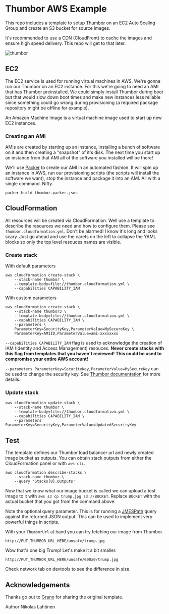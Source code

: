 # Thumbor AWS Example

This repo includes a template to setup [Thumbor](http://thumbor.org) on an EC2 Auto Scaling Group and create an S3 bucket for source images.

It's recommended to use a CDN (CloudFront) to cache the images and ensure high speed delivery. This repo will get to that later.

![thumbor](http://i.imgur.com/hQnTR9r.png)

## EC2

The EC2 service is used for running virtual machines in AWS. We're gonna run our Thumbor on an EC2 instance. For this
we're going to need an AMI that has Thumbor preinstalled. We could simply install Thumbor during boot but that would slow
down boot times and make new instances less reliable since something could go wrong during provisioning (a required 
package repository might be offline for example). 

An Amazon Machine Image is a virtual machine image used to start up new EC2 instances.

### Creating an AMI

AMIs are created by starting up an instance, installing a bunch of software on it and then creating a "snapshot" of it's
disk. The next time you start up an instance from that AMI all of the software you installed will be there!

We'll use [Packer](https://www.packer.io/) to create our AMI in an automated fashion. It will spin up an instance in AWS,
run our provisioning scripts (the scripts will install the software we want), stop the instance and package it into an AMI.
All with a single command. Nifty.

```
packer build thumbor.packer.json
```

## CloudFormation

All resources will be created via CloudFormation. Well use a template to describe the resources we need and how to
configure them. Please see `thumbor.cloudformation.yml`. Don't be alarmed! I know it's long and looks scary. Just go
ahead and use the carets on the left to collapse the YAML blocks so only the top level resouces names are visible.

### Create stack

With default parameters

```
aws cloudformation create-stack \
	--stack-name thumbor \
	--template-body=file://thumbor.cloudformation.yml \
	--capabilities CAPABILITY_IAM
```

With custom parameters

```
aws cloudformation create-stack \
	--stack-name thumbor3 \
	--template-body=file://thumbor.cloudformation.yml \
	--capabilities CAPABILITY_IAM \
	--parameters \
	ParameterKey=SecurityKey,ParameterValue=MySecureKey \
	ParameterKey=AMIID,ParameterValue=ami-xxxxxxxx
```

`--capabilities CAPABILITY_IAM` flag is used to acknowledge the creation of IAM (Identity and Access Management) resouces.
**Never create stacks with this flag from templates that you haven't reviewed! This could be used
to compromise your entire AWS account!**

`--parameters ParameterKey=SecurityKey,ParameterValue=MySecureKey` can be used to change the security key.
See [Thumbor documentation](http://thumbor.readthedocs.io/en/latest/security.html) for more details.

### Update stack

```
aws cloudformation update-stack \
	--stack-name thumbor \
	--template-body=file://thumbor.cloudformation.yml \
	--capabilities CAPABILITY_IAM \
	--parameters ParameterKey=SecurityKey,ParameterValue=UpdatedSecurityKey
```

## Test

The template defines our Thumbor load balancer url and newly created image bucket as outputs. You can obtain stack outputs
from either the CloudFormation panel or with `aws-cli`.

```
aws cloudformation describe-stacks \
	--stack-name thumbor \
	--query 'Stacks[0].Outputs'
```

Now that we know what our image bucket is called we can upload a test image to it with `aws s3 cp trump.jpg s3://BUCKET`.
Replace `BUCKET` with the actual bucket that you got from the command above.

Note the optional query parameter. This is for running a [JMESPath](http://jmespath.org) query against the returned JSON output.
This can be used to implement very powerful things in scripts.

With your `ThumborUrl` at hand you can try fetching our image from Thumbor.

```
http://PUT_THUMBOR_URL_HERE/unsafe/trump.jpg
```

Wow that's one big Trump! Let's make it a bit smaller.

```
http://PUT_THUMBOR_URL_HERE/unsafe/600x0/trump.jpg
```

Check network tab on devtools to see the difference in size.

## Acknowledgements

Thanks go out to [Grano](https://www.grano.fi/) for sharing the original template.

Author Nikolas Lahtinen
